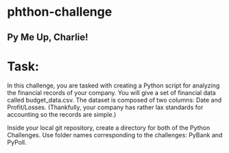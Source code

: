 # phthon-challenge 
## Py Me Up, Charlie!

# Task: 

In this challenge, you are tasked with creating a Python script for analyzing the financial records of your company. You will give a set of financial data called budget_data.csv. The dataset is composed of two columns: Date and Profit/Losses. (Thankfully, your company has rather lax standards for accounting so the records are simple.)

Inside your local git repository, create a directory for both of the  Python Challenges. Use folder names corresponding to the challenges: PyBank and  PyPoll.
